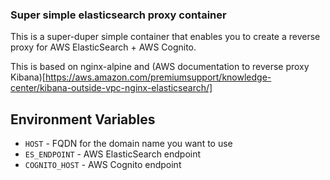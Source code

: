 ### Super simple elasticsearch proxy container

This is a super-duper simple container that enables you to create a reverse proxy for AWS ElasticSearch + AWS Cognito.

This is based on nginx-alpine and (AWS documentation to reverse proxy Kibana)[https://aws.amazon.com/premiumsupport/knowledge-center/kibana-outside-vpc-nginx-elasticsearch/]

## Environment Variables

* `HOST` - FQDN for the domain name you want to use
* `ES_ENDPOINT` - AWS ElasticSearch endpoint
* `COGNITO_HOST` - AWS Cognito endpoint

